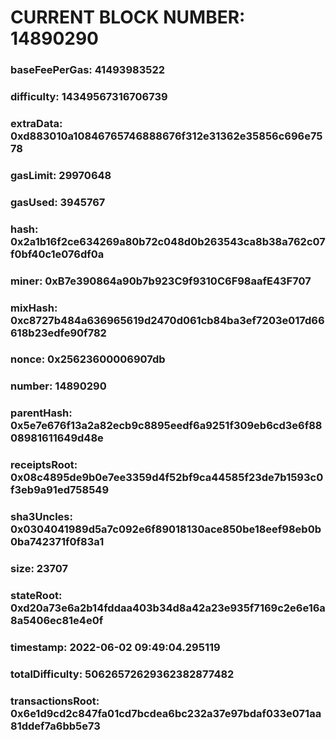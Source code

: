 # CURRENT BLOCK NUMBER: 14890290

### baseFeePerGas: 41493983522
### difficulty: 14349567316706739
### extraData: 0xd883010a10846765746888676f312e31362e35856c696e7578
### gasLimit: 29970648
### gasUsed: 3945767
### hash: 0x2a1b16f2ce634269a80b72c048d0b263543ca8b38a762c07f0bf40c1e076df0a
### miner: 0xB7e390864a90b7b923C9f9310C6F98aafE43F707
### mixHash: 0xc8727b484a636965619d2470d061cb84ba3ef7203e017d66618b23edfe90f782
### nonce: 0x25623600006907db
### number: 14890290
### parentHash: 0x5e7e676f13a2a82ecb9c8895eedf6a9251f309eb6cd3e6f8808981611649d48e
### receiptsRoot: 0x08c4895de9b0e7ee3359d4f52bf9ca44585f23de7b1593c0f3eb9a91ed758549
### sha3Uncles: 0x0304041989d5a7c092e6f89018130ace850be18eef98eb0b0ba742371f0f83a1
### size: 23707
### stateRoot: 0xd20a73e6a2b14fddaa403b34d8a42a23e935f7169c2e6e16a8a5406ec81e4e0f
### timestamp: 2022-06-02 09:49:04.295119
### totalDifficulty: 50626572629362382877482
### transactionsRoot: 0x6e1d9cd2c847fa01cd7bcdea6bc232a37e97bdaf033e071aa81ddef7a6bb5e73
